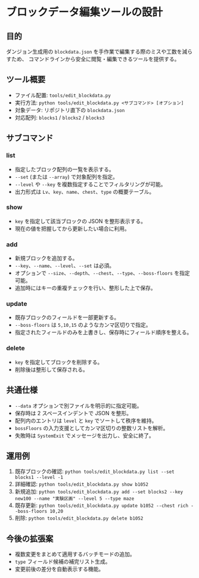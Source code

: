 # ブロックデータ編集ツールの設計

## 目的
ダンジョン生成用の `blockdata.json` を手作業で編集する際のミスや工数を減らすため、
コマンドラインから安全に閲覧・編集できるツールを提供する。

## ツール概要
- ファイル配置: `tools/edit_blockdata.py`
- 実行方法: `python tools/edit_blockdata.py <サブコマンド> [オプション]`
- 対象データ: リポジトリ直下の `blockdata.json`
- 対応配列: `blocks1` / `blocks2` / `blocks3`

## サブコマンド
### list
- 指定したブロック配列の一覧を表示する。
- `--set` (または `--array`) で対象配列を指定。
- `--level` や `--key` を複数指定することでフィルタリングが可能。
- 出力形式は `Lv`、`key`、`name`、`chest`、`type` の概要テーブル。

### show
- `key` を指定して該当ブロックの JSON を整形表示する。
- 現在の値を把握してから更新したい場合に利用。

### add
- 新規ブロックを追加する。
- `--key`、`--name`、`--level`、`--set` は必須。
- オプションで `--size`、`--depth`、`--chest`、`--type`、`--boss-floors` を指定可能。
- 追加時にはキーの重複チェックを行い、整形した上で保存。

### update
- 既存ブロックのフィールドを一部更新する。
- `--boss-floors` は `5,10,15` のようなカンマ区切りで指定。
- 指定されたフィールドのみを上書きし、保存時にフィールド順序を整える。

### delete
- `key` を指定してブロックを削除する。
- 削除後は整形して保存される。

## 共通仕様
- `--data` オプションで別ファイルを明示的に指定可能。
- 保存時は 2 スペースインデントで JSON を整形。
- 配列内のエントリは `level` と `key` でソートして秩序を維持。
- `bossFloors` の入力支援としてカンマ区切りの整数リストを解析。
- 失敗時は `SystemExit` でメッセージを出力し、安全に終了。

## 運用例
1. 既存ブロックの確認: `python tools/edit_blockdata.py list --set blocks1 --level -1`
2. 詳細確認: `python tools/edit_blockdata.py show b1052`
3. 新規追加: `python tools/edit_blockdata.py add --set blocks2 --key new100 --name "実験区画" --level 5 --type maze`
4. 既存更新: `python tools/edit_blockdata.py update b1052 --chest rich --boss-floors 10,20`
5. 削除: `python tools/edit_blockdata.py delete b1052`

## 今後の拡張案
- 複数変更をまとめて適用するバッチモードの追加。
- `type` フィールド候補の補完リスト生成。
- 変更前後の差分を自動表示する機能。
